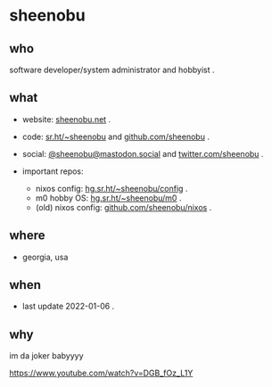 # sheenobu

<!--
**sheenobu/sheenobu** is a ✨ _special_ ✨ repository because its `README.md` (this file) appears on your GitHub profile.

Here are some ideas to get you started:

- 🔭 I’m currently working on ...
- 🌱 I’m currently learning ...
- 👯 I’m looking to collaborate on ...
- 🤔 I’m looking for help with ...
- 💬 Ask me about ...
- 📫 How to reach me: ...
- 😄 Pronouns: ...
- ⚡ Fun fact: ...
-->

## who 

software developer/system administrator and hobbyist . 

## what

- website: <a href="https://sheenobu.net/">sheenobu.net</a> .
- code: <a href="https://sr.ht/~sheenobu">sr.ht/~sheenobu</a> and <a href="https://github.com/sheenobu">github.com/sheenobu</a> .
- social: <a href="https://mastodon.social/@sheenobu">@sheenobu@mastodon.social</a> and <a href="https://twitter.com/sheenobu">twitter.com/sheenobu</a> .

- important repos:
  - nixos config: <a href="https://hg.sr.ht/~sheenobu/config/">hg.sr.ht/~sheenobu/config</a> .
  - m0 hobby OS: <a href="https://hg.sr.ht/~sheenobu/m0">hg.sr.ht/~sheenobu/m0</a> .
  - (old) nixos config: <a href="https://github.com/sheenobu/nixos">github.com/sheenobu/nixos</a> .

## where

- georgia, usa

## when

- last update 2022-01-06 .

## why

im da joker babyyyy 

https://www.youtube.com/watch?v=DGB_fOz_L1Y
